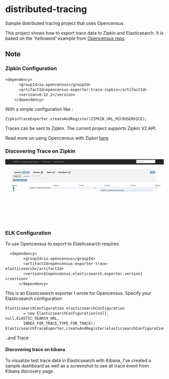 # distributed-tracing

Sample distributed tracing project that uses Opencensus.

This project shows how to export trace data to Zipkin and Elasticsearch.
It is based on the _'helloword'_  example from
[Opencensus repo](https://github.com/census-instrumentation/opencensus-java/tree/master/examples/src/main/java/io/opencensus/examples/helloworld).


## Note

### Zipkin Configuration

    <dependency>
          <groupId>io.opencensus</groupId>
          <artifactId>opencensus-exporter-trace-zipkin</artifactId>
          <version>0.12.2</version>
        </dependency>


With a simple configuration like :

    ZipkinTraceExporter.createAndRegister(ZIPKIN_URL,MICROSERVICE);

Traces can be sent to Zipkin. The current project supports Zipkin V2 API.

Read more on using Opencensus with Zipkin [here](https://github.com/census-instrumentation/opencensus-java/tree/master/exporters/trace/zipkin)

### Discovering Trace on Zipkin

![Trace Opencensus to Zipkin](distributed_tracing_opencensus.png "distributed-trace-zipkin")

### ELK Configuration

To use Opencensus to export to Elasticsearch requires

      <dependency>
            <groupId>io.opencensus</groupId>
            <artifactId>opencensus-exporter-trace-elasticsearch</artifactId>
            <version>${opencensus.elasticsearch.exporter.version}</version>
          </dependency>

This is an Elasticsearch exporter I wrote for Opencensus. Specify your Elasticsearch configuration

    ElasticsearchConfiguration elasticsearchConfiguration
            = new ElasticsearchConfiguration(null, null,ELASTIC_SEARCH_URL,
            INDEX_FOR_TRACE,TYPE_FOR_TRACE);
    ElasticsearchTraceExporter.createAndRegister(elasticsearchConfiguration);

 ..and Trace


#### Discovering trace on kibana

To visualize test trace data in Elasticsearch with Kibana, I've created a sample dashboard as well as a screenshot
to see all trace event from Kibana dsicovery page.

